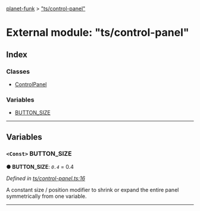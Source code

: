 [planet-funk](../README.md) > ["ts/control-panel"](../modules/_ts_control_panel_.md)

# External module: "ts/control-panel"

## Index

### Classes

* [ControlPanel](../classes/_ts_control_panel_.controlpanel.md)

### Variables

* [BUTTON_SIZE](_ts_control_panel_.md#button_size)

---

## Variables

<a id="button_size"></a>

### `<Const>` BUTTON_SIZE

**● BUTTON_SIZE**: *`0.4`* = 0.4

*Defined in [ts/control-panel.ts:16](https://github.com/WilliamRADFunk/planet-funk/blob/2c553a5/src/ts/control-panel.ts#L16)*

A constant size / position modifier to shrink or expand the entire panel symmetrically from one variable.

___

